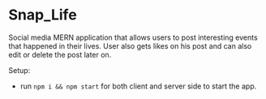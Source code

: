 # Snap_Life

Social media MERN application that allows users to post interesting
events that happened in their lives. User also gets likes on his post
and can also edit or delete the post later on.

Setup:
- run ```npm i && npm start``` for both client and server side to start the app.

